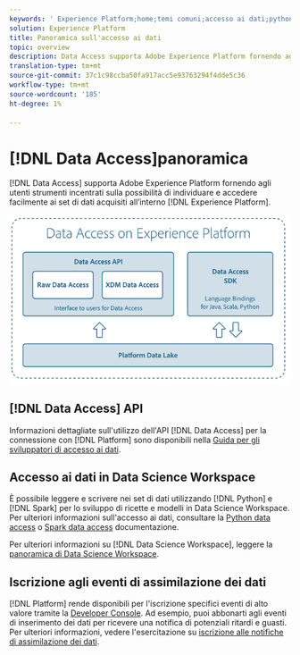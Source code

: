 ```yaml
---
keywords: ' Experience Platform;home;temi comuni;accesso ai dati;python sdk;spark sdk;data access api'
solution: Experience Platform
title: Panoramica sull'accesso ai dati
topic: overview
description: Data Access supporta Adobe Experience Platform fornendo agli utenti strumenti incentrati sulla possibilità di individuare e accedere facilmente ai set di dati della piattaforma assimilata.
translation-type: tm+mt
source-git-commit: 37c1c98ccba50fa917acc5e93763294f4dde5c36
workflow-type: tm+mt
source-wordcount: '185'
ht-degree: 1%

---
```



# [!DNL Data Access]panoramica

[!DNL Data Access] supporta Adobe Experience Platform fornendo agli utenti strumenti incentrati sulla possibilità di individuare e accedere facilmente ai set di dati acquisiti all’interno  [!DNL Experience Platform].

![Accesso ai dati  Experience Platform](images/Data_Access_Experience_Platform.png)

## [!DNL Data Access] API

Informazioni dettagliate sull&#39;utilizzo dell&#39;API [!DNL Data Access] per la connessione con [!DNL Platform] sono disponibili nella [Guida per gli sviluppatori di accesso ai dati](api.md).

## Accesso ai dati in Data Science Workspace

È possibile leggere e scrivere nei set di dati utilizzando [!DNL Python] e [!DNL Spark] per lo sviluppo di ricette e modelli in Data Science Workspace. Per ulteriori informazioni sull&#39;accesso ai dati, consultare la [Python data access](../data-science-workspace/authoring/python.md) o [Spark data access](../data-science-workspace/authoring/spark.md) documentazione.

Per ulteriori informazioni su [!DNL Data Science Workspace], leggere la [panoramica di Data Science Workspace](../data-science-workspace/home.md).

## Iscrizione agli eventi di assimilazione dei dati

[!DNL Platform] rende disponibili per l&#39;iscrizione specifici eventi di alto valore tramite la  [ Developer Console](https://www.adobe.com/go/devs_console_ui). Ad esempio, puoi abbonarti agli eventi di inserimento dei dati per ricevere una notifica di potenziali ritardi e guasti. Per ulteriori informazioni, vedere l&#39;esercitazione su [iscrizione alle notifiche di assimilazione dei dati](../ingestion/quality/subscribe-events.md).